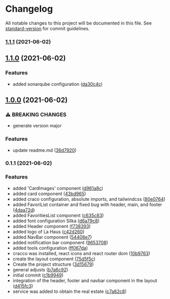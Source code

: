 # Changelog

All notable changes to this project will be documented in this file. See [standard-version](https://github.com/conventional-changelog/standard-version) for commit guidelines.

### [1.1.1](https://github.com/Alver23/real-estates/compare/v1.1.0...v1.1.1) (2021-06-02)

## [1.1.0](https://github.com/Alver23/real-estates/compare/v1.0.0...v1.1.0) (2021-06-02)


### Features

* added sonarqube configuration ([da30c4c](https://github.com/Alver23/real-estates/commit/da30c4cfa5012213ff05d74f9ff1c03ef7243c7e))

## [1.0.0](https://github.com/Alver23/real-estates/compare/v0.1.1...v1.0.0) (2021-06-02)


### ⚠ BREAKING CHANGES

* generate version major

### Features

* update readme.md ([36d7920](https://github.com/Alver23/real-estates/commit/36d7920af23f08956199b098b24178ec350b6f5c))

### 0.1.1 (2021-06-02)


### Features

* added 'CardImages' component ([d961a8c](https://github.com/Alver23/real-estates/commit/d961a8cc4a102cfc6bccd10c79bf6b03495ab2d8))
* added card component ([43bd965](https://github.com/Alver23/real-estates/commit/43bd965ad878c77c91e3aa40bcfd49c09a594c72))
* added craco configuration, absolute imports, and tailwindcss ([80e0764](https://github.com/Alver23/real-estates/commit/80e0764502116f457438299d8d0c72c11017a956))
* added FavoriList container and fixed bug with header, main, and footer ([4daa72d](https://github.com/Alver23/real-estates/commit/4daa72d1671b8b7d7804c608d040e6bf443bff66))
* added FavoritiesList component ([c635c83](https://github.com/Alver23/real-estates/commit/c635c83725811c190372fa06c7944e6237e6caad))
* added font configuration Silka ([d6a79c8](https://github.com/Alver23/real-estates/commit/d6a79c80860383ce9ebd109af0a1ddc01a482bee))
* added Header component ([f738393](https://github.com/Alver23/real-estates/commit/f738393a540e9ab83699ba24713b4942299e3726))
* added logo of La Haus ([c42d260](https://github.com/Alver23/real-estates/commit/c42d26061b57fa7610c450c233ba121ebd6188bc))
* added NavBar component ([54408e7](https://github.com/Alver23/real-estates/commit/54408e7436cb72a8aff65d568d50ac7471c2c71e))
* added notification bar component ([9653708](https://github.com/Alver23/real-estates/commit/9653708464fe1b7c406ffea068d37f7cffd58e76))
* added tools configuration ([ff067da](https://github.com/Alver23/real-estates/commit/ff067da5ba2a73dacaf7eb81235da85460ecad4a))
* cracco was installed, react icons and react router dom ([10b9763](https://github.com/Alver23/real-estates/commit/10b976340b7a0b2510ae6afe7e8a9d3c1c6d02cf))
* create the layout component ([75d5f5c](https://github.com/Alver23/real-estates/commit/75d5f5cdd4c8df511cd880c73c7cf70924c4bdb0))
* Create the project structure ([3d15679](https://github.com/Alver23/real-estates/commit/3d1567901432922a14d455af939745cd35ebd67e))
* general adjusts ([b7a6c92](https://github.com/Alver23/real-estates/commit/b7a6c926f01e645f988ee235a5f9dc66d6765598))
* initial commit ([c1b9949](https://github.com/Alver23/real-estates/commit/c1b9949c189723df837712e107a987a19ca1efef))
* integration of the header, footer and navbar component in the layout ([d415fc3](https://github.com/Alver23/real-estates/commit/d415fc3c1775568a264adc1a0d4fd87e7b2d7c25))
* service was added to obtain the real estate ([c7a82c8](https://github.com/Alver23/real-estates/commit/c7a82c86f35dda9bb7ed24e527f65d8493eaf073))
